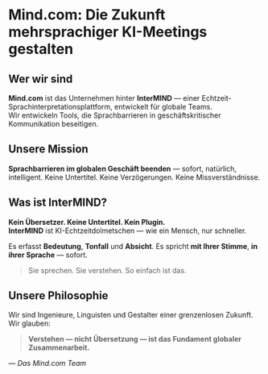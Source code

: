 # Mind.com: Die Zukunft mehrsprachiger KI-Meetings gestalten

## Wer wir sind

**Mind.com** ist das Unternehmen hinter **InterMIND** — einer Echtzeit-Sprachinterpretationsplattform, entwickelt für globale Teams.  
Wir entwickeln Tools, die Sprachbarrieren in geschäftskritischer Kommunikation beseitigen.

## Unsere Mission

**Sprachbarrieren im globalen Geschäft beenden** — sofort, natürlich, intelligent.
Keine Untertitel. Keine Verzögerungen. Keine Missverständnisse.

## Was ist InterMIND?

**Kein Übersetzer. Keine Untertitel. Kein Plugin.**  
**InterMIND** ist KI-Echtzeitdolmetschen — wie ein Mensch, nur schneller.

Es erfasst **Bedeutung**, **Tonfall** und **Absicht**.
Es spricht **mit Ihrer Stimme**, **in ihrer Sprache** — sofort.

> Sie sprechen. Sie verstehen. So einfach ist das.

## Unsere Philosophie

Wir sind Ingenieure, Linguisten und Gestalter einer grenzenlosen Zukunft.
Wir glauben:

> **Verstehen — nicht Übersetzung — ist das Fundament globaler Zusammenarbeit.**

— _Das Mind.com Team_
